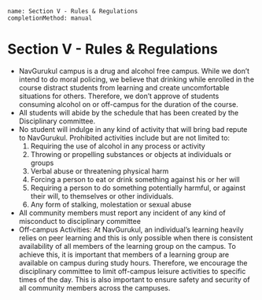 ```ngMeta
name: Section V - Rules & Regulations
completionMethod: manual
```

# Section V - Rules & Regulations

- NavGurukul campus is a drug and alcohol free campus. While we don’t intend to do moral policing, we believe that drinking while enrolled in the course distract students from learning and create uncomfortable situations for others. Therefore, we don’t approve of students consuming alcohol on or off-campus for the duration of the course.
- All students will abide by the schedule that has been created by the Disciplinary committee.
- No student will indulge in any kind of activity that will bring bad repute to NavGurukul. Prohibited activities include but are not limited to:
	1. Requiring the use of alcohol in any process or activity
	2. Throwing or propelling substances or objects at individuals or groups
	3. Verbal abuse or threatening physical harm
	4. Forcing a person to eat or drink something against his or her will
	5. Requiring a person to do something potentially harmful, or against their will, to themselves or other individuals.
	6. Any form of stalking, molestation or sexual abuse
- All community members must report any incident of any kind of misconduct to disciplinary committee
- Off-campus Activities: At NavGurukul, an individual’s learning heavily relies on peer learning and this is only possible when there is consistent availability of all members of the learning group on the campus. To achieve this, it is important that members of a learning group are available on campus during study hours. Therefore, we encourage the disciplinary committee to limit off-campus leisure activities to specific times of the day. This is also important to ensure safety and security of all community members across the campuses.

